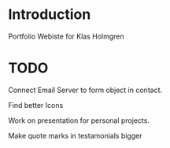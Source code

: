 # Introduction

Portfolio Webiste for Klas Holmgren

# TODO

Connect Email Server to form object in contact.

Find better Icons

Work on presentation for personal projects.

Make quote marks in testamonials bigger
